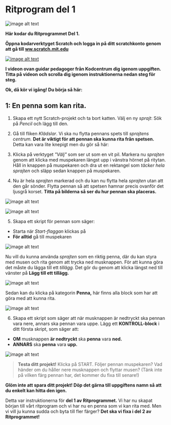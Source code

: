 # Ritprogram del 1

![image alt text](bild-1.png)

**Här kodar du Ritprogrammet Del 1.**

**Öppna kodarverktyget Scratch och logga in på ditt scratchkonto genom att gå till <a href="https://www.scratch.mit.edu" target="_blank">ww.scratch.mit.edu</a>**


[![image alt text](video_ritprogram_del1.png)](https://youtu.be/8krFrX0dsUk)


**I videon ovan guidar pedagoger från Kodcentrum dig igenom uppgiften. Titta på videon och scrolla dig igenom instruktionerna nedan steg för steg.**

**Ok, då kör vi igång! Du börja så här:**

## 1: En penna som kan rita.

1. Skapa ett nytt Scratch-projekt och ta bort katten. Välj en ny *sprajt*: Sök på *Pencil* och lägg till den.
 
2. Gå till fliken *Klädslar*. Vi ska nu flytta pennans spets till *sprajtens centrum.* **Det är viktigt för att pennan ska kunna rita från spetsen.** Detta kan vara lite knepigt men du gör så här:
 
3. Klicka på verktyget *"Välj"* som ser ut som en vit pil. Markera nu *sprajten* genom att klicka med muspekaren längst upp i vänstra hörnet på ritytan. Håll in knappen på muspekaren och dra ut en rektangel som *täcker hela sprajten* och släpp sedan knappen på muspekaren.

4. Nu är hela *sprajten* markerad och du kan nu flytta hela *sprajten* utan att den går sönder. Flytta pennan så att spetsen hamnar precis ovanför det ljusgrå korset. **Titta på bilderna så ser du hur pennan ska placeras.**


![image alt text](bild-2.jpeg)


![image alt text](bild-3.jpeg) 


5. Skapa ett skript för pennan som säger:  

* Starta när *Start-flaggan* klickas på  
* **För alltid** gå till muspekaren
 
 
![image alt text](bild-4.png)


Nu vill du kunna använda *sprajten* som en riktig penna, där du kan styra med musen och rita genom att trycka ned musknappen. För att kunna göra det måste du lägga till ett *tillägg.* Det gör du genom att klicka längst ned till vänster på **Lägg till ett tillägg.**  


![image alt text](bild-5.jpeg)


Sedan kan du klicka på kategorin **Penna,** här finns alla block som har att göra med att kunna rita.  


![image alt text](bild-6.jpeg)


6. Skapa ett skript som säger att när musknappen är nedtryckt ska pennan vara nere, annars ska pennan vara uppe. Lägg ett **KONTROLL-block** i ditt första skript, som säger att:  

* **OM** musknappen **är nedtryckt** ska **penna** vara **ned.**  
* **ANNARS** ska **penna** vara **upp.** 


![image alt text](bild-7.png)


> **Testa ditt projekt!** Klicka på START. Följer pennan muspekaren? Vad händer om du håller nere musknappen och flyttar musen? (Tänk inte på vilken färg pennan har, det kommer du fixa till senare!) 

**Glöm inte att spara ditt projekt! Döp det gärna till uppgiftens namn så att du enkelt kan hitta den igen.**
 
Detta var instruktionerna för **del 1 av Ritprogrammet.** Vi har nu skapat början till vårt ritprogram och vi har nu en penna som vi kan rita med. Men vi vill ju kunna sudda och byta till fler färger? **Det ska vi fixa i del 2 av Ritprogrammet!**
